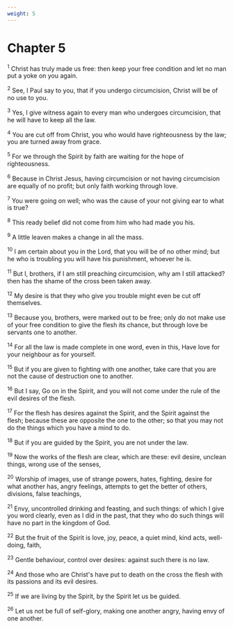 ```yaml
---
weight: 5
---
```


# Chapter 5

<sup>1</sup> Christ has truly made us free: then keep your free condition and let no man put a yoke on you again. 

<sup>2</sup> See, I Paul say to you, that if you undergo circumcision, Christ will be of no use to you. 

<sup>3</sup> Yes, I give witness again to every man who undergoes circumcision, that he will have to keep all the law. 

<sup>4</sup> You are cut off from Christ, you who would have righteousness by the law; you are turned away from grace. 

<sup>5</sup> For we through the Spirit by faith are waiting for the hope of righteousness. 

<sup>6</sup> Because in Christ Jesus, having circumcision or not having circumcision are equally of no profit; but only faith working through love. 

<sup>7</sup> You were going on well; who was the cause of your not giving ear to what is true? 

<sup>8</sup> This ready belief did not come from him who had made you his. 

<sup>9</sup> A little leaven makes a change in all the mass. 

<sup>10</sup> I am certain about you in the Lord, that you will be of no other mind; but he who is troubling you will have his punishment, whoever he is. 

<sup>11</sup> But I, brothers, if I am still preaching circumcision, why am I still attacked? then has the shame of the cross been taken away. 

<sup>12</sup> My desire is that they who give you trouble might even be cut off themselves. 

<sup>13</sup> Because you, brothers, were marked out to be free; only do not make use of your free condition to give the flesh its chance, but through love be servants one to another. 

<sup>14</sup> For all the law is made complete in one word, even in this, Have love for your neighbour as for yourself. 

<sup>15</sup> But if you are given to fighting with one another, take care that you are not the cause of destruction one to another. 

<sup>16</sup> But I say, Go on in the Spirit, and you will not come under the rule of the evil desires of the flesh. 

<sup>17</sup> For the flesh has desires against the Spirit, and the Spirit against the flesh; because these are opposite the one to the other; so that you may not do the things which you have a mind to do. 

<sup>18</sup> But if you are guided by the Spirit, you are not under the law. 

<sup>19</sup> Now the works of the flesh are clear, which are these: evil desire, unclean things, wrong use of the senses, 

<sup>20</sup> Worship of images, use of strange powers, hates, fighting, desire for what another has, angry feelings, attempts to get the better of others, divisions, false teachings, 

<sup>21</sup> Envy, uncontrolled drinking and feasting, and such things: of which I give you word clearly, even as I did in the past, that they who do such things will have no part in the kingdom of God. 

<sup>22</sup> But the fruit of the Spirit is love, joy, peace, a quiet mind, kind acts, well-doing, faith, 

<sup>23</sup> Gentle behaviour, control over desires: against such there is no law. 

<sup>24</sup> And those who are Christ's have put to death on the cross the flesh with its passions and its evil desires. 

<sup>25</sup> If we are living by the Spirit, by the Spirit let us be guided. 

<sup>26</sup> Let us not be full of self-glory, making one another angry, having envy of one another. 


